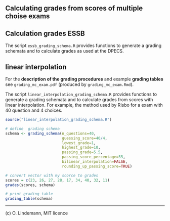 ## Calculating grades from scores of multiple choise exams

## Calculation grades ESSB

The script `essb_grading_schema.R`  provides functions to generate a grading schemata and to calculate grades as used at the DPECS.


## linear interpolation

For the **description of the grading procedures** and example **grading tables** see `grading_mc_exam.pdf` (produced by `grading_mc_exam.Rmd`).


The script `linear_interpolation_grading_schema.R` provides functions to generate a grading schemata and to calculate grades from scores with linear interpolation. For example, the method used by Risbo for a exam with 40 question and 4 choices.

```R
source("linear_interpolation_grading_schema.R")

# define  grading schema
schema <- grading_schema(n_questions=40,
                         guessing_score=40/4,
                         lowest_grade=1,
                         highest_grade=10,
                         passing_grade=5.5,
                         passing_score_percentage=55,
                         bilinear_interpolation=FALSE,
                         rounding_up_passing_score=TRUE)

# convert vector with my scorce to grades
scores = c(23, 26, 27, 28, 17, 34, 40, 32, 11)
grades(scores, schema)

# print grading table
grading_table(schema)

```



---

(c) O. Lindemann, MIT licence

